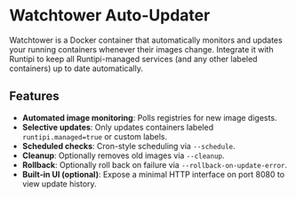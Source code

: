 # Watchtower Auto-Updater

Watchtower is a Docker container that automatically monitors and updates your running containers whenever their images change. Integrate it with Runtipi to keep all Runtipi-managed services (and any other labeled containers) up to date automatically.

## Features

- **Automated image monitoring**: Polls registries for new image digests.
- **Selective updates**: Only updates containers labeled `runtipi.managed=true` or custom labels.
- **Scheduled checks**: Cron-style scheduling via `--schedule`.
- **Cleanup**: Optionally removes old images via `--cleanup`.
- **Rollback**: Optionally roll back on failure via `--rollback-on-update-error`.
- **Built‑in UI (optional)**: Expose a minimal HTTP interface on port 8080 to view update history.